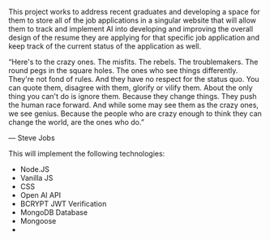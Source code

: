 This project works to address recent graduates and developing a space for them to store all of the job applications in a singular website that will allow them to track and implement AI into developing and improving the overall design of the resume they are applying for that specific job application and keep track of the current status of the application as well.

“Here's to the crazy ones. The misfits. The rebels. The troublemakers. The round pegs in the square holes. The ones who see things differently. They're not fond of rules. And they have no respect for the status quo. You can quote them, disagree with them, glorify or vilify them. About the only thing you can't do is ignore them. Because they change things. They push the human race forward. And while some may see them as the crazy ones, we see genius. Because the people who are crazy enough to think they can change the world, are the ones who do.”

― Steve Jobs

This will implement the following technologies: 

- Node.JS
- Vanilla JS
- CSS
- Open AI API
- BCRYPT JWT Verification
- MongoDB Database
- Mongoose
- 
